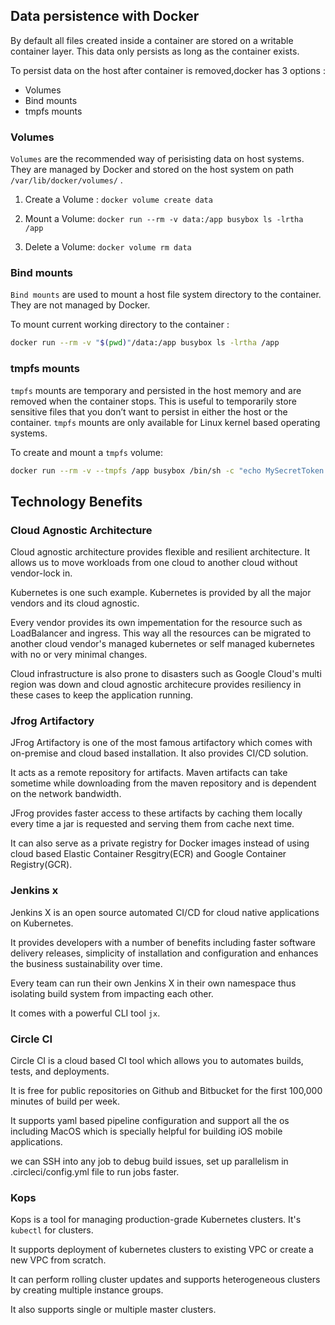 ## Data persistence with Docker

By default all files created inside a container are stored on a writable container layer.
This data only persists as long as the container exists.

To persist data on the host after container is removed,docker has 3 options :

* Volumes
* Bind mounts
* tmpfs mounts

### Volumes

`Volumes` are the recommended way of perisisting data on host systems. They are managed by Docker and stored on the host system on path `/var/lib/docker/volumes/` .

1. Create a Volume : `docker volume create data`

2. Mount a Volume: `docker run --rm -v data:/app busybox ls -lrtha /app`

3. Delete a Volume: `docker volume rm data`


### Bind mounts

`Bind mounts` are used to mount a host file system directory to the container. They are not managed by Docker. 


To mount current working directory to the container :

```bash
docker run --rm -v "$(pwd)"/data:/app busybox ls -lrtha /app 
```


### tmpfs mounts

`tmpfs` mounts are temporary and persisted in the host memory and are removed when the container stops.
This is useful to temporarily store sensitive files that you don’t want to persist in either the host or the container.
`tmpfs` mounts are only available for Linux kernel based operating systems. 

To create and mount a `tmpfs` volume:
```bash
docker run --rm -v --tmpfs /app busybox /bin/sh -c "echo MySecretToken > /app/token.txt && cat /app/token.txt"
```


## Technology Benefits

### Cloud Agnostic Architecture

Cloud agnostic architecture provides flexible and resilient architecture. It allows us to move workloads from one cloud to another cloud without vendor-lock in.

Kubernetes is one such example. Kubernetes is provided by all the major vendors and its cloud agnostic. 

Every vendor provides its own impementation for the resource such as LoadBalancer and ingress. This way all the resources can be migrated to another cloud vendor's managed kubernetes or self managed kubernetes with no or very minimal changes.

Cloud infrastructure is also prone to disasters such as Google Cloud's multi region was down and cloud agnostic architecure provides resiliency in these cases to keep the application running.


### Jfrog Artifactory


JFrog Artifactory is one of the most famous artifactory which comes with on-premise and cloud based installation. It also provides CI/CD solution.

It acts as a remote repository for artifacts. Maven artifacts can take sometime while downloading from the maven repository and is dependent on the network bandwidth.

JFrog provides faster access to these artifacts by caching them locally every time a jar is requested and serving them from cache next time. 

It can also serve as a private registry for Docker images instead of using cloud based Elastic Container Resgitry(ECR) and Google Container Registry(GCR).



### Jenkins x

Jenkins X is an open source automated CI/CD for cloud native applications on Kubernetes.

It provides developers with a number of benefits including faster software delivery releases, simplicity of installation and configuration and enhances the business sustainability over time.

Every team can run their own Jenkins X in their own namespace thus isolating build system from impacting each other.

It comes with a powerful CLI tool `jx`.

### Circle CI

Circle CI is a cloud based CI tool which allows you to automates  builds, tests, and deployments.

It is free for public repositories on Github and Bitbucket for the first 100,000 minutes of build per week. 

It supports yaml based pipeline configuration and support all the os including MacOS which is specially helpful for building iOS mobile applications.

we can SSH into any job to debug build issues, set up parallelism in .circleci/config.yml file to run jobs faster.


### Kops
Kops is a tool for managing production-grade Kubernetes clusters. It's `kubectl` for clusters.

It supports deployment of kubernetes clusters to existing VPC or create a new VPC from scratch.

It can perform rolling cluster updates and supports heterogeneous clusters by creating multiple instance groups.

It also supports single or multiple master clusters.
